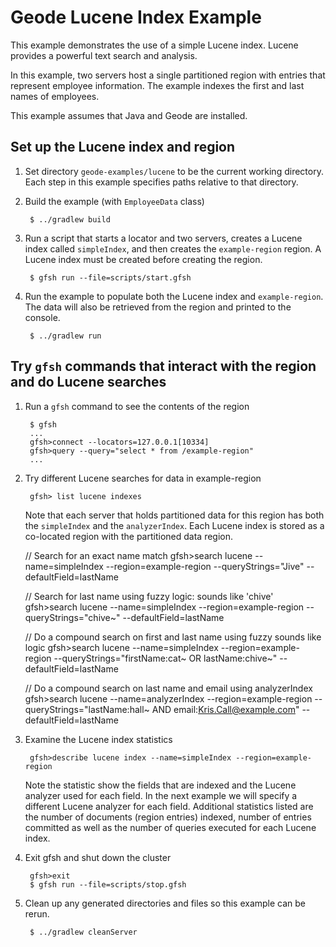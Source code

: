 <!--
Licensed to the Apache Software Foundation (ASF) under one or more
contributor license agreements.  See the NOTICE file distributed with
this work for additional information regarding copyright ownership.
The ASF licenses this file to You under the Apache License, Version 2.0
(the "License"); you may not use this file except in compliance with
the License.  You may obtain a copy of the License at

     http://www.apache.org/licenses/LICENSE-2.0

Unless required by applicable law or agreed to in writing, software
distributed under the License is distributed on an "AS IS" BASIS,
WITHOUT WARRANTIES OR CONDITIONS OF ANY KIND, either express or implied.
See the License for the specific language governing permissions and
limitations under the License.
-->

# Geode Lucene Index Example

This example demonstrates the use of a simple Lucene index. Lucene provides
a powerful text search and analysis. 

In this example, two servers host a single partitioned region with entries
that represent employee information. The example indexes the first and last
names of employees.

This example assumes that Java and Geode are installed.

## Set up the Lucene index and region
1. Set directory ```geode-examples/lucene``` to be the
current working directory.
Each step in this example specifies paths relative to that directory.

2. Build the example (with `EmployeeData` class)

        $ ../gradlew build

3. Run a script that starts a locator and two servers, creates a Lucene index
called ```simpleIndex```, and then creates the ```example-region``` region.
A Lucene index must be created before creating the region.

        $ gfsh run --file=scripts/start.gfsh

4. Run the example to populate both the Lucene index and `example-region`. The data
will also be retrieved from the region and printed to the console.

        $ ../gradlew run

## Try ```gfsh``` commands that interact with the region and do Lucene searches
1. Run a `gfsh` command to see the contents of the region

        $ gfsh
        ...
        gfsh>connect --locators=127.0.0.1[10334]
        gfsh>query --query="select * from /example-region"
        ...

2. Try different Lucene searches for data in example-region

        gfsh> list lucene indexes

    Note that each server that holds partitioned data for this region has both the ```simpleIndex``` and the ```analyzerIndex```. Each Lucene index is stored as a co-located region with the partitioned data region.

     // Search for an exact name match
        gfsh>search lucene --name=simpleIndex --region=example-region --queryStrings="Jive" --defaultField=lastName

     // Search for last name using fuzzy logic: sounds like 'chive'
        gfsh>search lucene --name=simpleIndex --region=example-region --queryStrings="chive~" --defaultField=lastName

     // Do a compound search on first and last name using fuzzy sounds like logic
        gfsh>search lucene --name=simpleIndex --region=example-region --queryStrings="firstName:cat~ OR lastName:chive~" --defaultField=lastName

     // Do a compound search on last name and email using analyzerIndex
        gfsh>search lucene --name=analyzerIndex --region=example-region --queryStrings="lastName:hall~ AND email:Kris.Call@example.com" --defaultField=lastName

3. Examine the Lucene index statistics

        gfsh>describe lucene index --name=simpleIndex --region=example-region

    Note the statistic show the fields that are indexed and the Lucene analyzer used for each field. In the next example we will specify a different Lucene analyzer for each field. Additional statistics listed are the number of documents (region entries) indexed, number of entries committed as well as the number of queries executed for each Lucene index.

4. Exit gfsh and shut down the cluster

        gfsh>exit
        $ gfsh run --file=scripts/stop.gfsh

5. Clean up any generated directories and files so this example can be rerun.
    
        $ ../gradlew cleanServer

